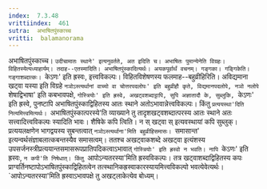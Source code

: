 ```yaml
---
index:  7.3.48
vrittiindex:  461
sutra:  अभाषितपुंस्काच्च
vritti:  balamanorama 
---
```


अभाषितपुंस्काच्च। `उदीचामातः स्थाने' इत्यनुवर्तते, अत इदिति च। अभाषितः पुमान्येनेति विग्रहः। विहितस्येत्यध्याहार्यम्। तदाह--एतस्मादिति। अभाषितपुंस्कादित्यर्थः। अयकपूर्वार्थं वचनम्। गङ्गका। गङ्गिकेति। गङ्गाशब्दात्कः। `केऽणः' इति ह्रस्वः, इत्त्वविकल्पः। विहितविशेषणस्य फलमाह--बहुव्रीहिरिति। अविद्यमाना खट्वा यस्या इति विग्रहे `नञोऽस्त्यर्थानां वाच्यो वा चोत्तरपदलोपः' इति बहुव्रीहौ कृते, विद्यमानपदलोपे, नञो नलोपे `शेषाद्विभाषा' इति कबभावपक्षे, `गोस्त्रियोः' इति ह्रस्वे, अखट्वशब्दाट्टापि, सुपि अज्ञातादौ के, सुब्लुकि, `केऽणः' इति ह्रस्वे, पुनष्टापि अभाषितपुंस्काद्विहितस्य आतः स्थाने अतोऽभावान्नेत्त्वविकल्पः। किंतु `प्रत्ययस्था'दिति नित्यमित्त्वमित्यर्थः। `अभाषितपुंस्कात्परस्ये'ति व्याख्याने तु तादृशखट्वशब्दात्परस्य आतः स्थाने अतः सत्त्वादित्त्वविकल्पः स्यादिति भावः। शैषिके कपि त्विति। न स् खट्वा स् इत्यवस्थायां कपि सुब्लुक्। प्रत्ययलक्षणेन भागद्वयस्य सुबन्तत्वात् `नञोऽस्त्यर्थाना'मिति बहुव्रीहिसमासः। `समासान्त' इत्यन्वर्थसंज्ञाबलात्कबन्तस्यैव समासत्वम्। ततश्च अखट्वाकशब्दे अखट्वा इत्यंशस्य उपसर्जनस्त्रीप्रत्ययान्तसमासरूपप्रातिपदिकत्वाऽभावात् `गोस्त्रियोः' इति ह्रस्वो न भवति। नापि `केऽणः' इति ह्रस्वः, `न कपी'ति निषेधात्। किंतु `आपोऽन्यतरस्या'मिति ह्रस्वविकल्पः। तत्र खट्वाशब्दाद्विहितस्य कपः प्राग्वर्तिनष्टापोऽभाषितपुंस्काद्विहितत्वेन तत्स्थानिकह्रस्वाकारस्यायमित्त्वविकल्पो भवत्येवेत्यर्थः। `आपोऽन्यतरस्या'मिति ह्रस्वाऽभावपक्षे तु अखट्लाकेत्येव बोध्यम्। 

